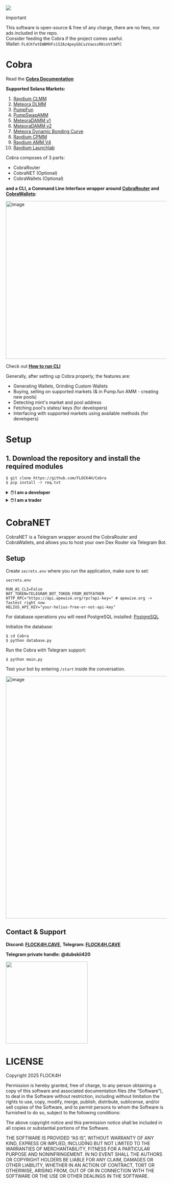 <img src="https://github.com/FLOCK4H/Cobra/blob/main/docs/imgs/cobra_banner.png" />

> [!IMPORTANT]
> This software is open-source & free of any charge, there are no fees, nor ads included in the repo.
> </br>
> Consider feeding the Cobra if the project comes useful.
> </br>
> Wallet: `FL4CKfetEWBMXFs15ZAz4peyGbCuzVaoszRKcoVt3WfC`

# Cobra

Read the **[Cobra Documentation](https://flock4h.github.io/Cobra)**

**Supported Solana Markets:**

1. [Raydium CLMM](https://github.com/FLOCK4H/Cobra/tree/main/CobraRouter/CobraRouter/router/raydiumswap/clmm)
2. [Meteora DLMM](https://github.com/FLOCK4H/Cobra/tree/main/CobraRouter/CobraRouter/router/meteora_dlmm)
3. [PumpFun](https://github.com/FLOCK4H/Cobra/tree/main/CobraRouter/CobraRouter/router/pump_fun)
4. [PumpSwapAMM](https://github.com/FLOCK4H/Cobra/tree/main/CobraRouter/CobraRouter/router/PumpSwapAMM)
5. [MeteoraDAMM v1](https://github.com/FLOCK4H/Cobra/tree/main/CobraRouter/CobraRouter/router/meteora_damm_v1)
6. [MeteoraDAMM v2](https://github.com/FLOCK4H/Cobra/tree/main/CobraRouter/CobraRouter/router/meteora_damm_v2)
7. [Meteora Dynamic Bonding Curve](https://github.com/FLOCK4H/Cobra/tree/main/CobraRouter/CobraRouter/router/meteoraDBC)
8. [Raydium CPMM](https://github.com/FLOCK4H/Cobra/tree/main/CobraRouter/CobraRouter/router/raydiumswap/cpmm)
9. [Raydium AMM V4](https://github.com/FLOCK4H/Cobra/tree/main/CobraRouter/CobraRouter/router/raydiumswap/amm_v4)
10. [Raydium Launchlab](https://github.com/FLOCK4H/Cobra/tree/main/CobraRouter/CobraRouter/router/raydiumswap/launchlab)

Cobra composes of 3 parts:
- CobraRouter
- CobraNET (Optional)
- CobraWallets (Optional)

**and a CLI, a Command Line Interface wrapper around [CobraRouter](https://github.com/FLOCK4H/Cobra/tree/main/CobraRouter/CobraRouter) and [CobraWallets](https://github.com/FLOCK4H/Cobra/tree/main/CobraWallets/):**

<img width="1001" height="493" alt="image" src="https://github.com/user-attachments/assets/f19ebb9f-a198-4353-920a-34746060f80a" />

Check out **[How to run CLI](https://flock4h.github.io/Cobra/first/installation/#4-optional-cli-configuration)**

Generally, after setting up Cobra properly, the features are:
- Generating Wallets, Grinding Custom Wallets
- Buying, selling on supported markets (& in Pump.fun AMM - creating new pools)
- Detecting mint's market and pool address
- Fetching pool's states/ keys (for developers)
- Interfacing with supported markets using available methods (for developers)

# Setup

## 1. Download the repository and install the required modules

```
$ git clone https://github.com/FLOCK4H/Cobra
$ pip install -r req.txt
```

<details>
    <summary><b>🖱️ I am a developer</b></summary>

## 2. Install [CobraRouter](https://github.com/FLOCK4H/Cobra/tree/main/CobraRouter/CobraRouter) module:
    
```bash
$ cd CobraRouter
$ pip install .
```

## 3. Usage:

```python
from CobraRouter.detect import CobraDetector
from CobraRouter.router import Router
import asyncio
from solana.rpc.async_api import AsyncClient
import aiohttp

async def main():
    client = AsyncClient("https://api.apewise.org/rpc?api-key=")
    session = aiohttp.ClientSession()
    router = Router(client, session)
    detector = CobraDetector(router, "https://api.apewise.org/rpc?api-key=")
    detect = await detector._detect("9R1pCPM7GRr9F4gk978LqBQiPKfYStbZKc5iKV4imoon")
    print(detect)
    await client.close()
    await session.close()
    await router.close()

if __name__ == "__main__":
    asyncio.run(main())
```

**Example output:**

```bash
PS C:\Users\swear\Desktop> python .\test.py
BMBcZ9GWMCi9HaCE7BagrLxakzffy6fAGdEpihLRfVPw
[CobraRouter] Route winner (?): 675kPX9MHTjS2zt1qfr1NYHuzeLXfQM9H24wFSUt1Mp8 -> BMBcZ9GWMCi9HaCE7BagrLxakzffy6fAGdEpihLRfVPw
('675kPX9MHTjS2zt1qfr1NYHuzeLXfQM9H24wFSUt1Mp8', 'BMBcZ9GWMCi9HaCE7BagrLxakzffy6fAGdEpihLRfVPw')
```

Learn how to interact with the library: **[Cobra Documentation](https://flock4h.github.io/Cobra)**

</details>

<details>

<summary><b>🖱️ I am a trader</b></summary>

## 2. Configure the `secrets.env` file:

> Required variables are: `RUN_AS_CLI`, `HTTP_RPC`, and `PRIVATE_KEY`.</br> 
> Helius can be free tier.</br>
> **Current fastest HTTP RPC Provider:** [Apewise](https://apewise.org)

**Create or edit `secrets.env` file; Here you can control `SLIPPAGE`, which is 1..100 range, and `PRIORITY_FEE_LEVEL` which is a String and options are: `low`, `medium`, `high`, `turbo`.**

```
RUN_AS_CLI=True
HTTP_RPC="https://api.apewise.org/rpc?api-key=" # apewise.org -> fastest right now

# CLI CONFIG SECTION
PRIVATE_KEY=2wY3abcde5Pj4xxxxxxxxxxxxxxxxxxxxxxxxxxxx
SLIPPAGE=30
PRIORITY_FEE_LEVEL="high" # "low", "medium", "high", "turbo"
```

## 3. Run the CLI

`$ python main.py`


<img width="913" height="181" alt="image" src="https://github.com/user-attachments/assets/ef98c6ab-86a5-4548-bba2-8d3ad9bdc89a" />


</details>

# CobraNET

CobraNET is a Telegram wrapper around the CobraRouter and CobraWallets, and allows you to host your own Dex Router via Telegram Bot.

## Setup

Create `secrets.env` where you run the application, make sure to set:

`secrets.env`
```
RUN_AS_CLI=False
BOT_TOKEN=TELEGRAM_BOT_TOKEN_FROM_BOTFATHER
HTTP_RPC="https://api.apewise.org/rpc?api-key=" # apewise.org -> fastest right now
HELIUS_API_KEY="your-helius-free-or-not-api-key" 
```

For database operations you will need PostgreSQL installed: [PostgreSQL](https://www.postgresql.org/download)

Initialize the database:

```
$ cd Cobra
$ python database.py
```

Run the Cobra with Telegram support:

`$ python main.py`

Test your bot by entering `/start` inside the conversation.

<img width="528" height="757" alt="image" src="https://github.com/user-attachments/assets/8af7dd6b-cc97-4ee1-9ed3-6abd5a13c163" />


## Contact & Support

**Discord: [FLOCK4H.CAVE](https://discord.gg/thREUECv2a)**, **Telegram: [FLOCK4H.CAVE](https://t.me/flock4hcave)**

**Telegram private handle: @dubskii420**

<img src="https://github.com/user-attachments/assets/d655c153-0056-47fc-8314-6f919f18ed6d" width="256" />

# LICENSE

Copyright 2025 FLOCK4H

Permission is hereby granted, free of charge, to any person obtaining a copy of this software and associated documentation files (the “Software”), to deal in the Software without restriction, including without limitation the rights to use, copy, modify, merge, publish, distribute, sublicense, and/or sell copies of the Software, and to permit persons to whom the Software is furnished to do so, subject to the following conditions:

The above copyright notice and this permission notice shall be included in all copies or substantial portions of the Software.

THE SOFTWARE IS PROVIDED “AS IS”, WITHOUT WARRANTY OF ANY KIND, EXPRESS OR IMPLIED, INCLUDING BUT NOT LIMITED TO THE WARRANTIES OF MERCHANTABILITY, FITNESS FOR A PARTICULAR PURPOSE AND NONINFRINGEMENT. IN NO EVENT SHALL THE AUTHORS OR COPYRIGHT HOLDERS BE LIABLE FOR ANY CLAIM, DAMAGES OR OTHER LIABILITY, WHETHER IN AN ACTION OF CONTRACT, TORT OR OTHERWISE, ARISING FROM, OUT OF OR IN CONNECTION WITH THE SOFTWARE OR THE USE OR OTHER DEALINGS IN THE SOFTWARE.
